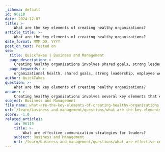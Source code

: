 ```yaml
---
_schema: default
id: 96118
date: 2024-12-07
title: >-
    What are the key elements of creating healthy organizations?
article_title: >-
    What are the key elements of creating healthy organizations?
date_format: MMM DD, YYYY
post_on_text: Posted on
seo:
  title: QuickTakes | Business and Management
  page_description: >-
    Creating healthy organizations involves shared goals, strong leadership, employee well-being, continuous learning, effective communication, innovation, collaboration, and a focus on both results and health.
  page_keywords: >-
    organizational health, shared goals, strong leadership, employee well-being, continuous learning, effective communication, innovation, adaptability, collaboration, performance metrics, culture of health, feedback and assessment
author: QuickTakes
question: >-
    What are the key elements of creating healthy organizations?
answer: >-
    Creating healthy organizations involves several key elements that contribute to a positive work environment and overall organizational effectiveness. Here are some of the essential characteristics and strategies for fostering organizational health:\n\n1. **Shared Goals and Vision**: Healthy organizations ensure that their business goals and vision are communicated clearly to all employees. This alignment helps employees understand their roles in achieving the organization's objectives, fostering a sense of purpose and commitment.\n\n2. **Strong Leadership**: Effective leadership is crucial for organizational health. Leaders should demonstrate openness, humility, and decisiveness, empowering employees to make decisions and take ownership of their work. This approach not only enhances employee engagement but also promotes a culture of trust and collaboration.\n\n3. **Employee Well-being**: Organizations should prioritize the physical, mental, and emotional well-being of their employees. This can be achieved through wellness programs, work-life balance initiatives, and creating a supportive work environment that encourages healthy behaviors.\n\n4. **Continuous Learning and Development**: Providing opportunities for on-the-job training and professional development is vital. Healthy organizations invest in their employees' growth, which not only enhances skills but also boosts morale and job satisfaction.\n\n5. **Effective Communication**: Open lines of communication at all levels of the organization are essential. This includes regular feedback, transparent decision-making processes, and encouraging employees to voice their ideas and concerns.\n\n6. **Innovation and Adaptability**: A culture that embraces innovation and is adaptable to change is crucial for long-term success. Organizations should encourage creative thinking and be willing to implement new ideas and practices that can improve operations and employee engagement.\n\n7. **Building Effective Coalitions**: Collaboration across different teams and departments fosters a sense of community and shared purpose. Healthy organizations create coalitions that leverage diverse perspectives and skills to achieve common goals.\n\n8. **Focus on Results**: Achieving organizational results should be a priority, but it must be balanced with the well-being of employees. Healthy organizations track performance metrics while also considering employee satisfaction and engagement levels.\n\n9. **Culture of Health**: Establishing a culture that promotes health and well-being is fundamental. This includes creating policies that support employee health, such as flexible work arrangements and mental health resources.\n\n10. **Feedback and Assessment**: Regular assessments of organizational health through surveys and feedback mechanisms can help identify areas for improvement. This data-driven approach allows organizations to make informed decisions that enhance their health and effectiveness.\n\nBy integrating these elements into their operations, organizations can create a healthier work environment that not only improves employee satisfaction but also drives better performance and results.
subject: Business and Management
file_name: what-are-the-key-elements-of-creating-healthy-organizations.md
url: /learn/business-and-management/questions/what-are-the-key-elements-of-creating-healthy-organizations
score: -1.0
related_article1:
    id: 96119
    title: >-
        What are effective communication strategies for leaders?
    subject: Business and Management
    url: /learn/business-and-management/questions/what-are-effective-communication-strategies-for-leaders
---
```


&nbsp;